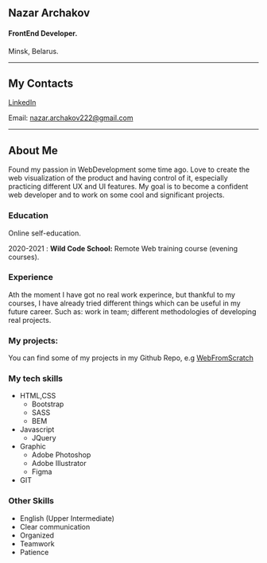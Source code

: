 ## Nazar Archakov

#### FrontEnd Developer.

Minsk, Belarus.

---

## My Contacts

[LinkedIn](https://www.linkedin.com/in/nazar-archakov/ "LinkedIn link")

Email: nazar.archakov222@gmail.com

---

## About Me

Found my passion in WebDevelopment some time ago. Love to create the web visualization of the product and having control of it, especially practicing different UX and UI features. My goal is to become a сonfident web developer and to work on some cool and significant projects.

### Education

Online self-education.

2020-2021
: **Wild Code School:** Remote Web training course (evening courses).

### Experience

Ath the moment I have got no real work experince, but thankful to my courses, I have already tried different things which can be useful in my future career. Such as: work in team; different
methodologies of developing real projects.

### My projects:

You can find some of my projects in my Github Repo,
e.g [WebFromScratch](https://hidemydreams.github.io/WebFromScratch/)

### My tech skills

- HTML,CSS
  - Bootstrap
  - SASS
  - BEM
- Javascript
  - JQuery
- Graphic
  - Adobe Photoshop
  - Adobe Illustrator
  - Figma
- GIT

### Other Skills

- English (Upper Intermediate)
- Clear communication
- Organized
- Teamwork
- Patience
